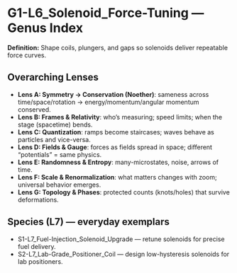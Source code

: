 # G1-L6_Solenoid_Force-Tuning — Genus Index
**Definition:** Shape coils, plungers, and gaps so solenoids deliver repeatable force curves.
## Overarching Lenses

- **Lens A: Symmetry -> Conservation (Noether)**: sameness across time/space/rotation → energy/momentum/angular momentum conserved.
- **Lens B: Frames & Relativity**: who’s measuring; speed limits; when the stage (spacetime) bends.
- **Lens C: Quantization**: ramps become staircases; waves behave as particles and vice-versa.
- **Lens D: Fields & Gauge**: forces as fields spread in space; different “potentials” = same physics.
- **Lens E: Randomness & Entropy**: many-microstates, noise, arrows of time.
- **Lens F: Scale & Renormalization**: what matters changes with zoom; universal behavior emerges.
- **Lens G: Topology & Phases**: protected counts (knots/holes) that survive deformations.

## Species (L7) — everyday exemplars
- S1-L7_Fuel-Injection_Solenoid_Upgrade — retune solenoids for precise fuel delivery.
- S2-L7_Lab-Grade_Positioner_Coil — design low-hysteresis solenoids for lab positioners.
